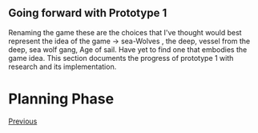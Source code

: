 ## Going forward with Prototype 1
Renaming the game  these are the choices that I've thought would best represent the idea of the game -> sea-Wolves , the deep, vessel from the deep, sea wolf gang, Age of sail. Have yet to find one that embodies the game idea. This section documents the progress of prototype 1 with research and its implementation.

# Planning Phase



[Previous](?pageOne)